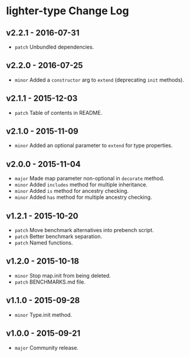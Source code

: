 # lighter-type Change Log

## v2.2.1 - 2016-07-31
* `patch` Unbundled dependencies.

## v2.2.0 - 2016-07-25
* `minor` Added a `constructor` arg to `extend` (deprecating `init` methods).

## v2.1.1 - 2015-12-03
* `patch` Table of contents in README.

## v2.1.0 - 2015-11-09
* `minor` Added an optional parameter to `extend` for type properties.

## v2.0.0 - 2015-11-04
* `major` Made map parameter non-optional in `decorate` method.
* `minor` Added `includes` method for multiple inheritance.
* `minor` Added `is` method for ancestry checking.
* `minor` Added `has` method for multiple ancestry checking.

## v1.2.1 - 2015-10-20
* `patch` Move benchmark alternatives into prebench script.
* `patch` Better benchmark separation.
* `patch` Named functions.

## v1.2.0 - 2015-10-18
* `minor` Stop map.init from being deleted.
* `patch` BENCHMARKS.md file.

## v1.1.0 - 2015-09-28
* `minor` Type.init method.

## v1.0.0 - 2015-09-21
* `major` Community release.
